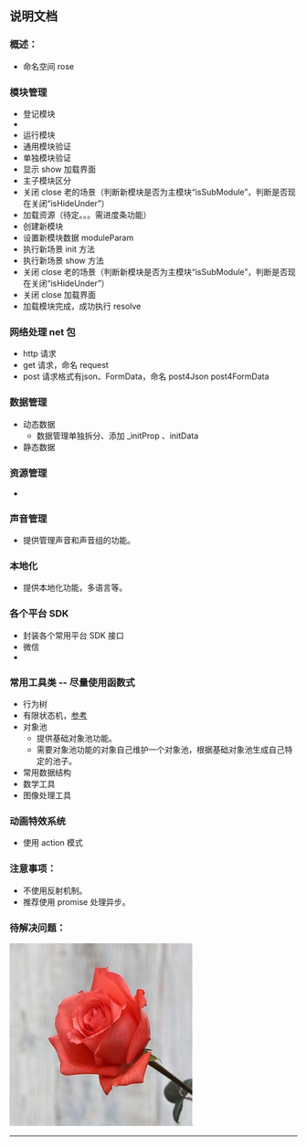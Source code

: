 ## 说明文档

### 概述：
 * 命名空间 rose
 
### 模块管理
 * 登记模块
  * 
 * 运行模块
  * 通用模块验证
  * 单独模块验证
  * 显示 show 加载界面
  * 主子模块区分
  * 关闭 close 老的场景（判断新模块是否为主模块“isSubModule”，判断是否现在关闭“isHideUnder”）
  * 加载资源（待定。。。需进度条功能）
  * 创建新模块
  * 设置新模块数据 moduleParam 
  * 执行新场景 init 方法
  * 执行新场景 show 方法
  * 关闭 close 老的场景（判断新模块是否为主模块“isSubModule”，判断是否现在关闭“isHideUnder”）
  * 关闭 close 加载界面
  * 加载模块完成，成功执行 resolve

### 网络处理 net 包
 * http 请求
  * get 请求，命名 request
  * post 请求格式有json、FormData，命名 post4Json post4FormData

### 数据管理
 * 动态数据
   * 数据管理单独拆分、添加 _initProp 、initData
 * 静态数据

### 资源管理
 * 

### 声音管理
 * 提供管理声音和声音组的功能。

### 本地化
 * 提供本地化功能，多语言等。

### 各个平台 SDK
 * 封装各个常用平台 SDK 接口
 * 微信
 * 

### 常用工具类 -- 尽量使用函数式
 * 行为树
 * 有限状态机，[参考](https://github.com/jakesgordon/javascript-state-machine)
 * 对象池
   * 提供基础对象池功能。
   * 需要对象池功能的对象自己维护一个对象池，根据基础对象池生成自己特定的池子。
 * 常用数据结构
 * 数学工具
 * 图像处理工具

### 动画特效系统
 * 使用 action 模式

### 注意事项：
* 不使用反射机制。
* 推荐使用 promise 处理异步。

### 待解决问题：

![](./logo.jpg)

---- 
